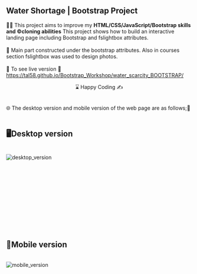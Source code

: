 ## Water Shortage | Bootstrap Project

👨‍💻 This project aims to improve my <b>HTML/CSS/JavaScript/Bootstrap skills and ©️cloning abilities</b> This project shows how to build an interactive landing page including Bootstrap and fslightbox attributes.
<br><br>
🎯 Main part constructed under the bootstrap attributes. Also in courses section fslightbox was used to design photos.
<br><br>
🔗 To see live version 🎯https://tal58.github.io/Bootstrap_Workshop/water_scarcity_BOOTSTRAP/
<br>
<center> ⌛ Happy Coding  ✍ </center>
<br><br>
🌐 The desktop version and mobile version of the web page are as follows;🧭
<br><br>

## 🖥️Desktop version
<br>
<img src="./images/desktop.gif" align="left" alt="desktop_version">
<br>
<br>
<br>
<br>
<br>
<br>
<br>
<br>
<br>
<br>
<br>


<br>

## 📱Mobile version
<br>
<img src="images/mobile.gif" align="left" alt="mobile_version">






